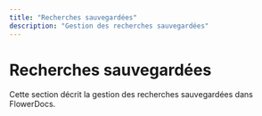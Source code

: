 ```yaml
---
title: "Recherches sauvegardées"
description: "Gestion des recherches sauvegardées"
---
```


# Recherches sauvegardées

Cette section décrit la gestion des recherches sauvegardées dans FlowerDocs.